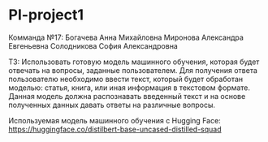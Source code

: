# PI-project1
Комманда №17:
Богачева Анна Михайловна
Миронова Александра Евгеньевна
Солодникова София Александровна

ТЗ: Использовать готовую модель машинного обучения, которая будет отвечать на вопросы, заданные пользователем. 
Для получения ответа пользователю необходимо ввести текст, который будет обработан моделью: статья, книга, или иная информация в текстовом формате.
Данная модель должна распознавать введенный текст и на основе полученных данных давать ответы на различные вопросы.

Используемая модель машинного обучения с Hugging Face: https://huggingface.co/distilbert-base-uncased-distilled-squad





